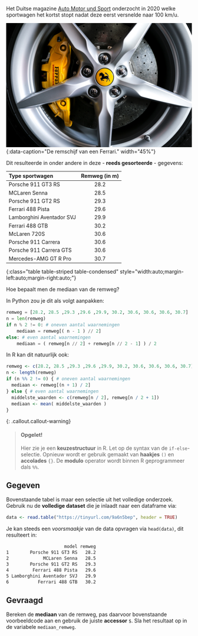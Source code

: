 Het Duitse magazine <a href="https://www.auto-motor-und-sport.de/test/sportwagen-im-test-wer-bremst-am-besten/" target="_blank">Auto Motor und Sport</a> onderzocht in 2020 welke sportwagen het kortst stopt nadat deze eerst versnelde naar 100 km/u.

![De remschijf van een Ferrari.](media/agatha.jpg "Foto door Agatha op Unsplash."){:data-caption="De remschijf van een Ferrari." width="45%"}

Dit resulteerde in onder andere in deze - **reeds gesorteerde** - gegevens:

| Type sportwagen | Remweg (in m) |
|:--------------------------|:----:|
|Porsche 911 GT3 RS         | 28.2 |
|MCLaren Senna              | 28.5 |
|Porsche 911 GT2 RS         | 29.3 |
|Ferrari 488 Pista          | 29.6 |
|Lamborghini Aventador SVJ  | 29.9 |
|Ferrari 488 GTB            | 30.2 |
|McLaren 720S               | 30.6 |
|Porsche 911 Carrera        | 30.6 |
|Porsche 911 Carrera GTS    | 30.6 |
|Mercedes-AMG GT R Pro      | 30.7 |
{:class="table table-striped table-condensed" style="width:auto;margin-left:auto;margin-right:auto;"}

Hoe bepaalt men de mediaan van de remweg?

In Python zou je dit als volgt aanpakken:

```python
remweg = [28.2, 28.5 ,29.3 ,29.6 ,29.9, 30.2, 30.6, 30.6, 30.6, 30.7]
n = len(remweg)
if n % 2 != 0: # oneven aantal waarnemingen
    mediaan = remweg[( n - 1 ) // 2]
else: # even aantal waarnemingen
    mediaan = ( remweg[n // 2] + remweg[n // 2 - 1] ) / 2
```

In R kan dit natuurlijk ook:
```R
remweg <- c(28.2, 28.5 ,29.3 ,29.6 ,29.9, 30.2, 30.6, 30.6, 30.6, 30.7)
n <- length(remweg)
if (n %% 2 != 0) { # oneven aantal waarnemingen
  mediaan <- remweg[(n + 1) / 2]
} else { # even aantal waarnemingen
  middelste_waarden <- c(remweg[n / 2], remweg[n / 2 + 1])
  mediaan <- mean( middelste_waarden )
}
```

{: .callout.callout-warning}
>#### Opgelet!
>
> Hier zie je een **keuzestructuur** in R. Let op de syntax van de `if-else`-selectie. Opnieuw wordt er gebruik gemaakt van **haakjes** `()` en **accolades** `{}`. De **modulo** operator wordt binnen R geprogrammeer dals `%%`.

## Gegeven

Bovenstaande tabel is maar een selectie uit het volledige onderzoek. Gebruik nu de **volledige dataset** die je inlaadt naar een dataframe via:

```R
data <- read.table("https://tinyurl.com/9a6n5bep", header = TRUE)
```

Je kan steeds een *voorsmaakje* van de data opvragen via `head(data)`, dit resulteert in:

```
                      model remweg
1        Porsche 911 GT3 RS   28.2
2             MCLaren Senna   28.5
3        Porsche 911 GT2 RS   29.3
4         Ferrari 488 Pista   29.6
5 Lamborghini Aventador SVJ   29.9
6           Ferrari 488 GTB   30.2
```

## Gevraagd

Bereken de **mediaan** van de remweg, pas daarvoor bovenstaande voorbeeldcode aan en gebruik de juiste **accessor** `$`. Sla het resultaat op in de variabele `mediaan_remweg`.